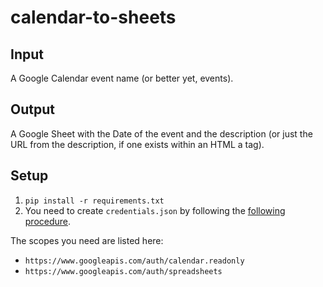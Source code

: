 # calendar-to-sheets
## Input
A Google Calendar event name (or better yet, events).
## Output
A Google Sheet with the Date of the event and the description (or just the URL from the description, if one exists within an HTML a tag).
## Setup
1. `pip install -r requirements.txt`
2. You need to create `credentials.json` by following the [following procedure](https://developers.google.com/workspace/guides/configure-oauth-consent).

The scopes you need are listed here:
- `https://www.googleapis.com/auth/calendar.readonly`
- `https://www.googleapis.com/auth/spreadsheets`